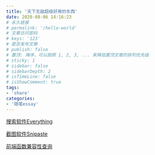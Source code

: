 ```yaml
---
title: '天下无敌超级好用的东西'
date: 2020-08-06 14:16:23
# 永久链接
# permalink: '/hello-world'
# 文章访问密码
# keys: '123'
# 是否发布文章
# publish: false
# 置顶: 降序，可以按照 1, 2, 3, ... 来降低置顶文章的排列优先级
# sticky: 1
# sidebar: false
# sidebarDepth: 2
# isTimeLine: false
# isShowComment: true
tags:
- 'share'
categories:
- '随笔essay'
---
```






[搜索软件Everything](https://voidtools.com/zh-cn/)

[截图软件Snipaste](https://zh.snipaste.com/)

[前端函数兼容性查询](https://www.caniuse.com/#home)